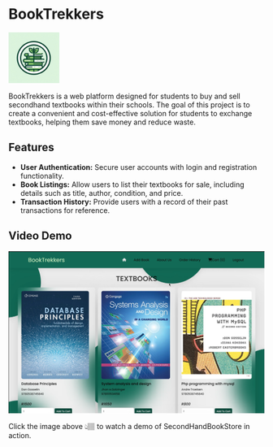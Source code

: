 

# BookTrekkers
<img src="BooktrekkerLogo.jfif" alt="BootrekkerLogo" width="100"/>

BookTrekkers is a web platform designed for students to buy and sell secondhand textbooks within their schools. The goal of this project is to create a convenient and cost-effective solution for students to exchange textbooks, helping them save money and reduce waste.


## Features

- **User Authentication:** Secure user accounts with login and registration functionality.
- **Book Listings:** Allow users to list their textbooks for sale, including details such as title, author, condition, and price.
- **Transaction History:** Provide users with a record of their past transactions for reference.

## Video Demo

[![SecondHandBookStore Demo](https://github.com/Tobyrams/DigitalResume/blob/main/assets/BookStore.png)](https://youtu.be/Sob6TSLgPwc?si=SqAIdXXGtgbZHcYK)

Click the image above 👆🏽 to watch a demo of SecondHandBookStore in action.
